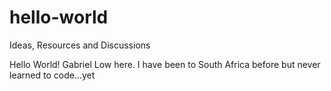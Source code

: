 # hello-world
Ideas, Resources and Discussions

Hello World! Gabriel Low here.
I have been to South Africa before but never learned to code...yet
